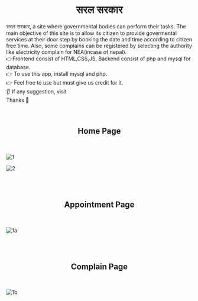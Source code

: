 <h1 align="center">
  सरल सरकार 
</h1>

<div>
  सरल सरकार, a site where governmental bodies can perform their tasks. The main objective of this site is to allow its citizen to
  provide govermental services at their door step by booking the date and time according to citizen free time. Also, some complains can
  be registered by selecting the authority like electricity complain for NEA(incase of nepal).
</div>
<div>
  👉Frontend consist of HTML,CSS,JS, Backend consist of php and mysql for database.
</div>
<div> 👉 To use this app, install mysql and php. </div>
<div> 👉 Feel free to use but must give us credit for it. </div>
<div> 👂 If any suggestion, visit </div>
<div> Thanks 🙏</div>
</br>
</br>
<h2 align="center">Home Page</h2>
</br>

![1](https://github.com/gcrajan/SaralSarkar/assets/57903373/a2c91058-db96-41d8-9160-93465a458509)

![2](https://github.com/gcrajan/SaralSarkar/assets/57903373/0959d297-c12f-4940-8555-144c42e1272d)

<br/>
<br/>
<h2 align="center">Appointment Page</h2>
<br/>

![1a](https://github.com/gcrajan/SaralSarkar/assets/57903373/e15af046-4dec-4827-abcf-0dbd265eb0b3)

<br/>
<br/>
<h2 align="center">Complain Page</h2>
<br/>

![1b](https://github.com/gcrajan/SaralSarkar/assets/57903373/dc083a31-7a68-4871-9040-d8d7b6a84b52)

